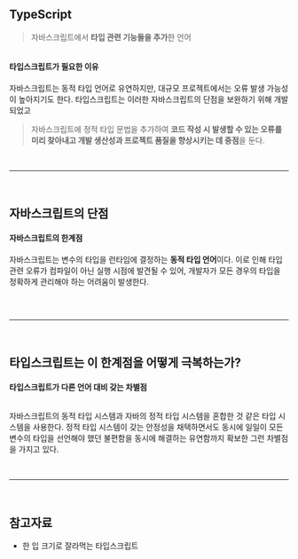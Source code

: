 <h2 id="typescript">TypeScript</h2>
<blockquote>
<p>자바스크립트에서 <strong>타입 관련 기능들을 추가</strong>한 언어</p>
</blockquote>
<p><img alt="" src="https://velog.velcdn.com/images/iamsuuya/post/ebf51835-ff78-47f5-ad1e-d8424d89dc77/image.png" /></p>
<h4 id="타입스크립트가-필요한-이유">타입스크립트가 필요한 이유</h4>
<p>자바스크립트는 동적 타입 언어로 유연하지만, 대규모 프로젝트에서는 오류 발생 가능성이 높아지기도 한다. 타입스크립트는 이러한 자바스크립트의 단점을 보완하기 위해 개발되었고</p>
<blockquote>
<p>자바스크립트에 정적 타입 문법을 추가하여 <strong>코드 작성 시 발생할 수 있는 오류를 미리 찾아내고 개발 생산성과 프로젝트 품질을 향상시키는 데 중점</strong>을 둔다. </p>
</blockquote>
<br />

<hr />
<br />


<h2 id="자바스크립트의-단점">자바스크립트의 단점</h2>
<h4 id="자바스크립트의-한계점">자바스크립트의 한계점</h4>
<p>자바스크립트는 변수의 타입을 런타임에 결정하는 <strong>동적 타입 언어</strong>이다. 
이로 인해 타입 관련 오류가 컴파일이 아닌 실행 시점에 발견될 수 있어, 개발자가 모든 경우의 타입을 정확하게 관리해야 하는 어려움이 발생한다.</p>
<p><img alt="" src="https://velog.velcdn.com/images/iamsuuya/post/cbe45cda-da06-4909-8e87-ff84d6473454/image.png" /></p>
<br />

<hr />
<br />

<h2 id="타입스크립트는-이-한계점을-어떻게-극복하는가">타입스크립트는 이 한계점을 어떻게 극복하는가?</h2>
<h4 id="타입스크립트가-다른-언어-대비-갖는-차별점">타입스크립트가 다른 언어 대비 갖는 차별점</h4>
<p><img alt="" src="https://velog.velcdn.com/images/iamsuuya/post/4007c009-0046-47b8-9d49-c2f67e6d437a/image.png" /></p>
<p>자바스크립트의 동적 타입 시스템과 자바의 정적 타입 시스템을 혼합한 것 같은 타입 시스템을 사용한다.
정적 타입 시스템이 갖는 안정성을 채택하면서도 동시에 일일이 모든 변수의 타입을 선언해야 했던 불편함을 동시에 해결하는 유연함까지 확보한 그런 차별점을 가지고 있다.</p>
<br />

<hr />
<br />

<h2 id="참고자료">참고자료</h2>
<ul>
<li>한 입 크기로 잘라먹는 타입스크립트</li>
</ul>